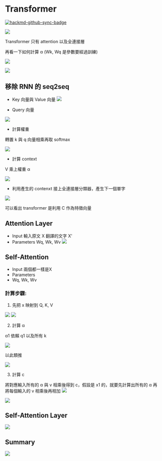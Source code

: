 # Transformer

[![hackmd-github-sync-badge](https://hackmd.io/Ztsn8y-HRR-6WMUXAZzH4A/badge)](https://hackmd.io/Ztsn8y-HRR-6WMUXAZzH4A)

![](https://i.imgur.com/TadEDUM.png)

Transformer 只有 attention 以及全連接層

再看一下如何計算 α (Wk, Wq 是參數要經過訓練)

![](https://i.imgur.com/b4uGt2t.png)


![](https://i.imgur.com/MRioGZc.png)

## 移除 RNN 的 seq2seq

- Key 向量與 Value 向量
![](https://i.imgur.com/tpEZO6N.png)

- Query 向量

![](https://i.imgur.com/xtwT5l8.png)

- 計算權重

轉置 k 與 q 向量相乘再取 softmax

![](https://i.imgur.com/IBFtV30.png)

- 計算 context

V 乘上權重 α

![](https://i.imgur.com/SVMA8D4.png)


- 利用產生的 contenxt 接上全連接層分類器，產生下一個單字

![](https://i.imgur.com/AevcEdV.png)

可以看出 transformer 是利用 C 作為特徵向量

## Attention Layer

- Input
輸入原文 X
翻譯的文字 X'
- Parameters
Wq, Wk, Wv
![](https://i.imgur.com/qAreUib.png)


## Self-Attention

- Input
兩個都一樣是X
- Parameters
- Wq, Wk, Wv

### 計算步驟:

1. 先把 x 映射到 Q, K, V

![](https://i.imgur.com/VenKWCQ.png)
![](https://i.imgur.com/KLcJDkG.png)

2. 計算 α 

α1 依賴 q1 以及所有 k 

![](https://i.imgur.com/F3uPfJL.png)

以此類推

![](https://i.imgur.com/6kU9MSu.png)

3. 計算 c

將對應輸入所有的 α 與 v 相乘後得到 c，假設是 x1 的，就要先計算出所有的 α 再將每個輸入的 v 相乘後再相加
![](https://i.imgur.com/q3HsVdg.png)


![](https://i.imgur.com/khUX2w6.png)

## Self-Attention Layer

![](https://i.imgur.com/4WVNlz6.png)

## Summary

![](https://i.imgur.com/TabK1su.png)
